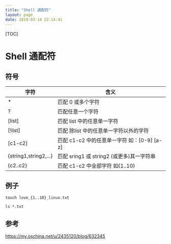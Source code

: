 ```yaml
---
title: "Shell 通配符"
layout: page
date: 2019-03-14 22:14:41
---
```


[TOC]


# Shell 通配符

## 符号

|字符|	含义|
|---|---|
|*	|匹配 0 或多个字符|
|?	|匹配任意一个字符|
|[list]	|匹配 list 中的任意单一字符|
|[!list]	|匹配 除list 中的任意单一字符以外的字符|
|[c1-c2]	|匹配 c1-c2 中的任意单一字符 如：[0-9] [a-z]|
|{string1,string2,...}	|匹配 sring1 或 string2 (或更多)其一字符串|
|{c2..c2}	|匹配 c1-c2 中全部字符 如{1..10}|

## 例子

```shell
touch love_{1..10}_linux.txt

ls *.txt
```

## 参考

<https://my.oschina.net/u/2435120/blog/632345>
